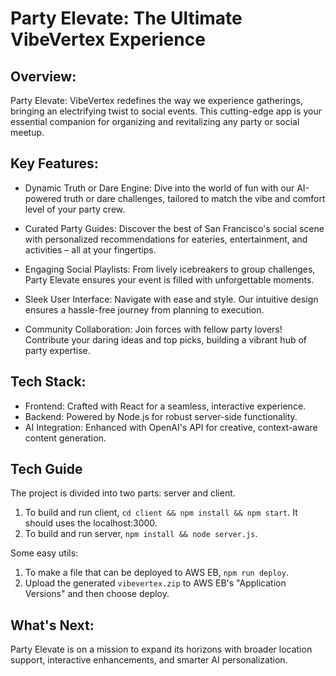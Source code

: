 # Party Elevate: The Ultimate VibeVertex Experience

## Overview:
Party Elevate: VibeVertex redefines the way we experience gatherings, bringing an electrifying twist to social events. This cutting-edge app is your essential companion for organizing and revitalizing any party or social meetup.

## Key Features:

- Dynamic Truth or Dare Engine: Dive into the world of fun with our AI-powered truth or dare challenges, tailored to match the vibe and comfort level of your party crew.

- Curated Party Guides: Discover the best of San Francisco's social scene with personalized recommendations for eateries, entertainment, and activities – all at your fingertips.

- Engaging Social Playlists: From lively icebreakers to group challenges, Party Elevate ensures your event is filled with unforgettable moments.

- Sleek User Interface: Navigate with ease and style. Our intuitive design ensures a hassle-free journey from planning to execution.

- Community Collaboration: Join forces with fellow party lovers! Contribute your daring ideas and top picks, building a vibrant hub of party expertise.

## Tech Stack:

- Frontend: Crafted with React for a seamless, interactive experience.
- Backend: Powered by Node.js for robust server-side functionality.
- AI Integration: Enhanced with OpenAI's API for creative, context-aware content generation.

## Tech Guide

The project is divided into two parts: server and client. 

1. To build and run client, `cd client && npm install && npm start`. It should uses the localhost:3000. 
2. To build and run server, `npm install && node server.js`. 

Some easy utils:

1. To make a file that can be deployed to AWS EB, `npm run deploy`. 
2. Upload the generated `vibevertex.zip` to AWS EB's "Application Versions" and then choose deploy. 

## What's Next:
Party Elevate is on a mission to expand its horizons with broader location support, interactive enhancements, and smarter AI personalization.